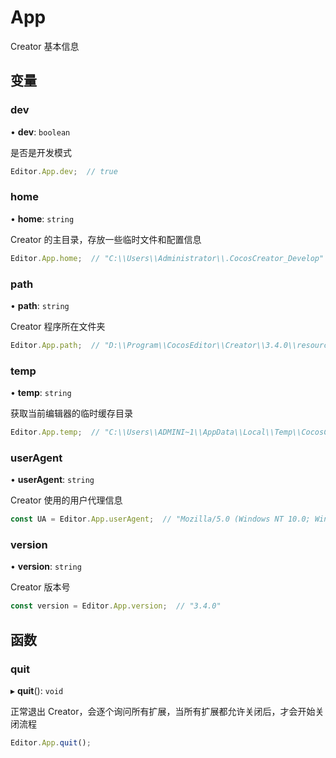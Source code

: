 # App

Creator 基本信息

## 变量

### dev

• **dev**: `boolean`

是否是开发模式

```typescript
Editor.App.dev;  // true
```

### home

• **home**: `string`

Creator 的主目录，存放一些临时文件和配置信息

```typescript
Editor.App.home;  // "C:\\Users\\Administrator\\.CocosCreator_Develop"
```

### path

• **path**: `string`

Creator 程序所在文件夹

```typescript
Editor.App.path;  // "D:\\Program\\CocosEditor\\Creator\\3.4.0\\resources\\app.asar"
```

### temp

• **temp**: `string`

获取当前编辑器的临时缓存目录

```typescript
Editor.App.temp;  // "C:\\Users\\ADMINI~1\\AppData\\Local\\Temp\\CocosCreator\\3.4.0"
```

### userAgent

• **userAgent**: `string`

Creator 使用的用户代理信息

```typescript
const UA = Editor.App.userAgent;  // "Mozilla/5.0 (Windows NT 10.0; Win64; x64) AppleWebKit/537.36 (KHTML, like Gecko) CocosCreator/3.4.0 Chrome/91.0.4472.106 Electron/13.1.4 Safari/537.36"
```

### version

• **version**: `string`

Creator 版本号

```typescript
const version = Editor.App.version;  // "3.4.0"
```

## 函数

### quit

▸ **quit**(): `void`

正常退出 Creator，会逐个询问所有扩展，当所有扩展都允许关闭后，才会开始关闭流程

```typescript
Editor.App.quit();
```

